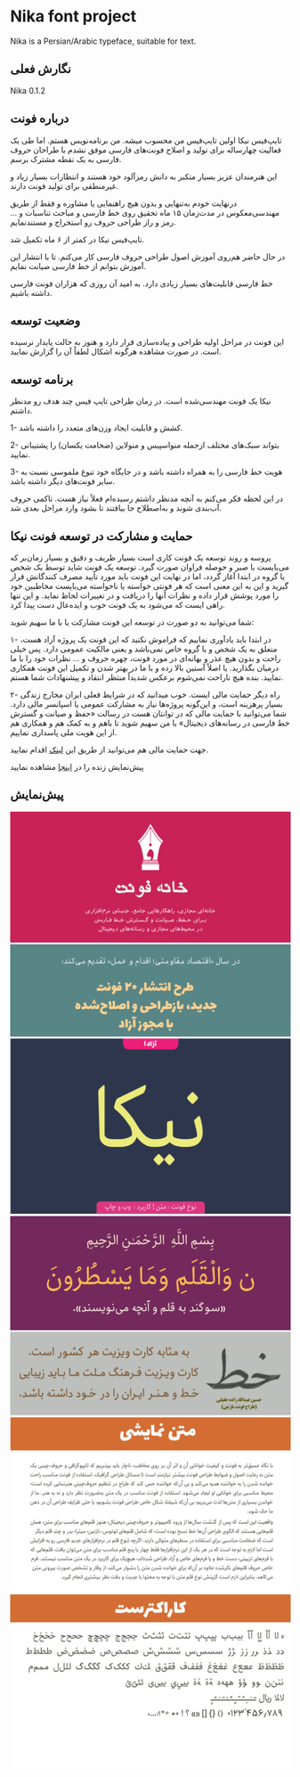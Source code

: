 # Nika font project

Nika is a Persian/Arabic typeface, suitable for text.

## نگارش فعلی

Nika 0.1.2

## درباره فونت

تایپ‌فیس نیکا اولین تایپ‌فیس من محسوب میشه. من برنامه‌نویس هستم. اما طی یک فعالیت چهارساله برای تولید و اصلاح فونت‌های فارسی موفق نشدم با طراحان حروف فارسی به یک نقطه مشترک برسم.

این هنرمندان عزیز بسیار متکبر به دانش رمزآلود خود هستند و انتظارات بسیار زیاد و غیرمنطقی برای تولید فونت دارند.

درنهایت خودم به‌تنهایی و بدون هیچ راهنمایی یا مشاوره و فقط از طریق مهندسی‌معکوس در مدت‌زمان ۱۵ ماه تحقیق روی خط فارسی و مباحث تناسبات و … رمز و راز طراحی حروف رو استخراج و مستندنمایم.

تایپ‌فیس نیکا در کمتر از ۶ ماه تکمیل شد.

در حال حاضر هم‌روی آموزش اصول طراحی حروف فارسی کار می‌کنم. تا با انتشار این آموزش بتوانم از خط فارسی صیانت نمایم.

خط فارسی قابلیت‌های بسیار زیادی دارد. به امید آن روزی که هزاران فونت فارسی داشته باشیم.


## وضعیت توسعه

این فونت در مراحل اولیه طراحی و پیاده‌سازی قرار دارد و هنوز به حالت پایدار نرسیده است.
در صورت مشاهده هرگونه اشکال لطفاً آن را گزارش نمایید.

## برنامه توسعه

نیکا یک فونت مهندسی‌شده است. در زمان طراحی تایپ فیس چند هدف رو مدنظر داشتم.

1- کشش و قابلیت ایجاد وزن‌های متعدد را داشته باشد.

2- بتواند سبک‌های مختلف ازجمله منواسپیس و منولاین (ضخامت یکسان) را پشتیبانی نمایید.

3- هویت خط فارسی را به همراه داشته باشد و در جایگاه خود تنوع ملموسی نسبت به سایر فونت‌های دیگر داشته باشد.

در این لحظه فکر می‌کنم به آنچه مدنظر داشتم رسیده‌ام فعلاً نیاز هست. تاکمی حروف آب‌بندی شوند و به‌اصطلاح جا بیافتند تا بشود وارد مراحل بعدی شد.


## حمایت و مشارکت در توسعه فونت نیکا

پروسه و روند توسعه یک فونت کاری است بسیار ظریف و دقیق و بسیار زمان‌بر که می‌بایست با صبر و حوصله فراوان صورت گیرد. توسعه یک فونت شاید توسط یک شخص یا گروه در ابتدا آغاز گردد، اما در نهایت این فونت باید مورد تأیید مصرف کنندگانش قرار گیرید و این به این معنی است که هر فونتی خواسته یا ناخواسته می‌بایست مخاطبین خود را مورد پوشش قرار داده و نظرات آنها را دریافت و در تغییرات لحاظ نماید. و این تنها راهی ایست که می‌شود به یک فونت خوب و ایده‌عال دست پیدا کرد.

شما می‌توانید به دو صورت در توسعه این فونت مشارکت یا با ما سهیم شوید:

۱- در ابتدا باید یادآوری نماییم که فراموش نکنید که این فونت یک پروژه آزاد هست، متعلق به یک شخص و یا گروه خاص نمی‌باشد و یعنی مالکیت عمومی دارد. پس خیلی راحت و بدون هیچ عذر و بهانه‌ای در مورد فونت، چهره حروف و … نظرات خود را با ما درمیان بگذارید. یا اصلاً آستین بالا زده و با ما در بهتر شدن و تکمیل این فونت همکاری نمایید. بنده هیچ ناراحت نمی‌شوم برعکس شدیداً منتظر انتقاد و پیشنهادات شما هستم.


۲- راه دیگر حمایت مالی ایست. خوب میدانید که در شرایط فعلی ایران مخارج زندگی بسیار پرهزینه است، و این‌گونه پروژه‌ها نیاز به مشارکت عمومی یا اسپانسر مالی دارد. شما می‌توانید با حمایت مالی که در توانتان هست در رسالت «حفظ و صیانت و گسترش خط فارسی در رسانه‌های دیجیتال» با من سهیم شوید تا باهم و به کمک هم و همکاری هم از این هویت ملی پاسداری نماییم.

جهت حمایت مالی هم می‌توانید از طریق این [لینک](https://www.payping.ir/d/VWZB) اقدام نمایید.





پیش‌نمایش زنده را در [اینجا](http://font-store.github.io/font-nika/online/) مشاهده نمایید

## پیش‌نمایش

![Intro](docs/cell1.png)
![Intro](docs/cell2.png)
![Intro](docs/cell3.png)
![Intro](docs/cell4.png)
![Intro](docs/cell5.png)
![Intro](docs/cell6.png)
![Intro](docs/cell8.png)
